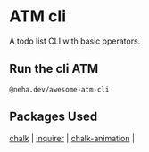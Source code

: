 # ATM cli

A todo list CLI with basic operators.

## Run the  cli ATM 

```
@neha.dev/awesome-atm-cli

```

## Packages Used

[chalk](https://github.com/chalk/chalk) |
[inquirer](https://github.com/SBoudrias/Inquirer.js) |
[chalk-animation](https://github.com/bokub/chalk-animation) |


